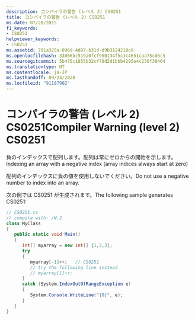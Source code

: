```yaml
---
description: コンパイラの警告 (レベル 2) CS0251
title: コンパイラの警告 (レベル 2) CS0251
ms.date: 07/20/2015
f1_keywords:
- CS0251
helpviewer_keywords:
- CS0251
ms.assetid: 791a325a-096d-4d87-b31d-d9b3124210c8
ms.openlocfilehash: 33066bc519a0fcf950134f5c1c4651caa75cd6c5
ms.sourcegitcommit: 5b475c1855b32cf78d2d1bbb4295e4c236f39464
ms.translationtype: HT
ms.contentlocale: ja-JP
ms.lasthandoff: 09/24/2020
ms.locfileid: "91187902"
---
```

# <a name="compiler-warning-level-2-cs0251"></a><span data-ttu-id="2549d-103">コンパイラの警告 (レベル 2) CS0251</span><span class="sxs-lookup"><span data-stu-id="2549d-103">Compiler Warning (level 2) CS0251</span></span>

<span data-ttu-id="2549d-104">負のインデックスで配列します。配列は常にゼロからの開始を示します。</span><span class="sxs-lookup"><span data-stu-id="2549d-104">Indexing an array with a negative index (array indices always start at zero)</span></span>  
  
 <span data-ttu-id="2549d-105">配列のインデックスに負の値を使用しないでください。</span><span class="sxs-lookup"><span data-stu-id="2549d-105">Do not use a negative number to index into an array.</span></span>  
  
 <span data-ttu-id="2549d-106">次の例では CS0251 が生成されます。</span><span class="sxs-lookup"><span data-stu-id="2549d-106">The following sample generates CS0251:</span></span>  
  
```csharp  
// CS0251.cs  
// compile with: /W:2  
class MyClass  
{  
   public static void Main()  
   {  
      int[] myarray = new int[] {1,2,3};
      try  
      {  
         myarray[-1]++;   // CS0251  
         // try the following line instead  
         // myarray[1]++;  
      }  
      catch (System.IndexOutOfRangeException e)  
      {  
         System.Console.WriteLine("{0}", e);  
      }  
   }  
}  
```
